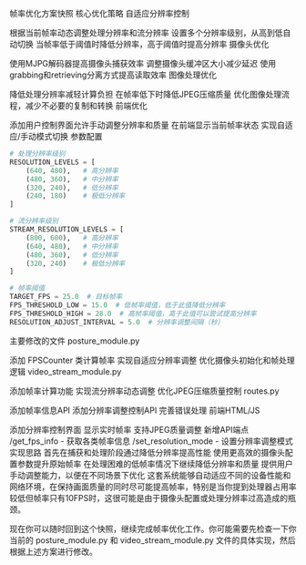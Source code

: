 帧率优化方案快照
核心优化策略
自适应分辨率控制

根据当前帧率动态调整处理分辨率和流分辨率
设置多个分辨率级别，从高到低自动切换
当帧率低于阈值时降低分辨率，高于阈值时提高分辨率
摄像头优化

使用MJPG解码器提高摄像头捕获效率
调整摄像头缓冲区大小减少延迟
使用grabbing和retrieving分离方式提高读取效率
图像处理优化

降低处理分辨率减轻计算负担
在帧率低下时降低JPEG压缩质量
优化图像处理流程，减少不必要的复制和转换
前端优化

添加用户控制界面允许手动调整分辨率和质量
在前端显示当前帧率状态
实现自适应/手动模式切换
参数配置
``` python
# 处理分辨率级别
RESOLUTION_LEVELS = [
    (640, 480),   # 高分辨率
    (480, 360),   # 中分辨率
    (320, 240),   # 低分辨率
    (240, 180)    # 极低分辨率
]

# 流分辨率级别
STREAM_RESOLUTION_LEVELS = [
    (800, 600),   # 高分辨率
    (640, 480),   # 中分辨率
    (480, 360),   # 低分辨率
    (320, 240)    # 极低分辨率
]

# 帧率阈值
TARGET_FPS = 25.0  # 目标帧率
FPS_THRESHOLD_LOW = 15.0  # 低帧率阈值，低于此值降低分辨率
FPS_THRESHOLD_HIGH = 28.0  # 高帧率阈值，高于此值可以尝试提高分辨率
RESOLUTION_ADJUST_INTERVAL = 5.0  # 分辨率调整间隔（秒）
```
主要修改的文件
posture_module.py

添加 FPSCounter 类计算帧率
实现自适应分辨率调整
优化摄像头初始化和帧处理逻辑
video_stream_module.py

添加帧率计算功能
实现流分辨率动态调整
优化JPEG压缩质量控制
routes.py

添加帧率信息API
添加分辨率调整控制API
完善错误处理
前端HTML/JS

添加分辨率控制界面
显示实时帧率
支持JPEG质量调整
新增API端点
/get_fps_info - 获取各类帧率信息
/set_resolution_mode - 设置分辨率调整模式
实现思路
首先在捕获和处理阶段通过降低分辨率提高性能
使用更高效的摄像头配置参数提升原始帧率
在处理困难的低帧率情况下继续降低分辨率和质量
提供用户手动调整能力，以便在不同场景下优化
这套系统能够自动适应不同的设备性能和网络环境，在保持画面质量的同时尽可能提高帧率，特别是当你提到处理器占用率较低但帧率只有10FPS时，这很可能是由于摄像头配置或处理分辨率过高造成的瓶颈。

现在你可以随时回到这个快照，继续完成帧率优化工作。你可能需要先检查一下你当前的 posture_module.py 和 video_stream_module.py 文件的具体实现，然后根据上述方案进行修改。